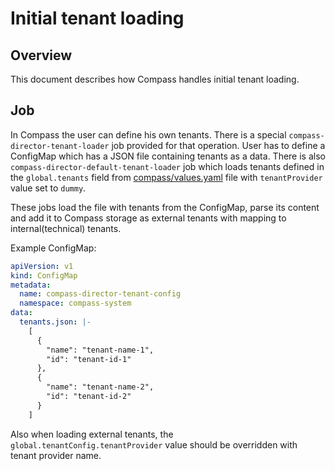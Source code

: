 # Initial tenant loading

## Overview
This document describes how Compass handles initial tenant loading.

## Job

In Compass the user can define his own tenants. There is a special `compass-director-tenant-loader` job provided for that operation. User has to define a ConfigMap which has a JSON file containing tenants as a data.
There is also `compass-director-default-tenant-loader` job which loads tenants defined in the `global.tenants` field from [compass/values.yaml](../../chart/compass/values.yaml) file with `tenantProvider` value set to `dummy`.

These jobs load the file with tenants from the ConfigMap, parse its content and add it to Compass storage as external tenants with mapping to internal(technical) tenants.

Example ConfigMap:
```yaml
apiVersion: v1
kind: ConfigMap
metadata:
  name: compass-director-tenant-config
  namespace: compass-system
data:
  tenants.json: |-
    [
      {
        "name": "tenant-name-1",
        "id": "tenant-id-1"
      },
      {
        "name": "tenant-name-2",
        "id": "tenant-id-2"
      }
    ]
```

Also when loading external tenants, the `global.tenantConfig.tenantProvider` value should be overridden with tenant provider name.
